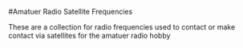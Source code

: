 #Amatuer Radio Satellite Frequencies

These are a collection for radio frequencies used to contact or make contact via satellites for the amatuer radio hobby
